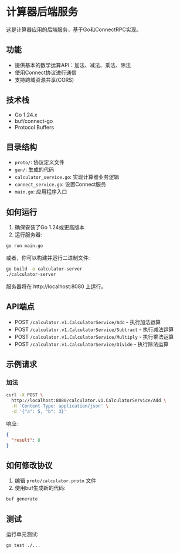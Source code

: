 # 计算器后端服务

这是计算器应用的后端服务，基于Go和ConnectRPC实现。

## 功能

- 提供基本的数学运算API：加法、减法、乘法、除法
- 使用Connect协议进行通信
- 支持跨域资源共享(CORS)

## 技术栈

- Go 1.24.x
- buf/connect-go
- Protocol Buffers

## 目录结构

- `proto/`: 协议定义文件
- `gen/`: 生成的代码
- `calculator_service.go`: 实现计算器业务逻辑
- `connect_service.go`: 设置Connect服务
- `main.go`: 应用程序入口

## 如何运行

1. 确保安装了Go 1.24或更高版本
2. 运行服务器:

```bash
go run main.go
```

或者，你可以构建并运行二进制文件:

```bash
go build -o calculator-server
./calculator-server
```

服务器将在 http://localhost:8080 上运行。

## API端点

- POST `/calculator.v1.CalculatorService/Add` - 执行加法运算
- POST `/calculator.v1.CalculatorService/Subtract` - 执行减法运算
- POST `/calculator.v1.CalculatorService/Multiply` - 执行乘法运算
- POST `/calculator.v1.CalculatorService/Divide` - 执行除法运算

## 示例请求

### 加法

```bash
curl -X POST \
  http://localhost:8080/calculator.v1.CalculatorService/Add \
  -H 'Content-Type: application/json' \
  -d '{"a": 5, "b": 3}'
```

响应:

```json
{
  "result": 8
}
```

## 如何修改协议

1. 编辑 `proto/calculator.proto` 文件
2. 使用buf生成新的代码:

```bash
buf generate
```

## 测试

运行单元测试:

```bash
go test ./...
``` 